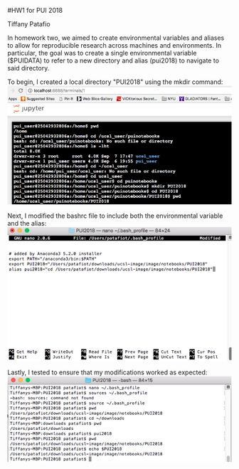 #HW1 for PUI 2018

Tiffany Patafio

In homework two, we aimed to create environmental variables and aliases to allow for reproducible research across machines and environments. In particular, the goal was to create a single environmental variable ($PUIDATA) to refer to a new directory and alias (pui2018) to navigate to said directory.

To begin, I created a local directory "PUI2018" using the mkdir command: 
![Alt text](../HW1_tp1600/Screenshot_Mkdir.png)

Next, I modified the bashrc file to include both the environmental variable and the alias: 
![Alt text](../HW1_tp1600/Screenshot_bash.png)

Lastly, I tested to ensure that my modifications worked as expected: 
![Alt text](../HW1_tp1600/Screenshot_test.png)